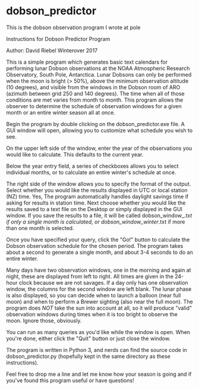 # dobson_predictor
This is the dobson observation program I wrote at pole


Instructions for Dobson Predictor Program

Author: David Riebel Winterover 2017

This is a simple program which generates basic text calendars for performing lunar Dobson observations at the NOAA Atmospheric Research Observatory, South Pole, Antarctica.  Lunar Dobsons can only be performed when the moon is bright (> 50%), above the minimum observation altitude (10 degrees), and visible from the windows in the Dobson room of ARO (azimuth between grid 250 and 140 degrees).  The time when all of those conditions are met varies from month to month.  This program allows the observer to determine the schedule of observation windows for a given month or an entire winter season all at once.

Begin the program by double clicking on the dobson_predictor.exe file.  A GUI window will open, allowing you to customize what schedule you wish to see.

On the upper left side of the window, enter the year of the observations you would like to calculate.  This defaults to the current year.

Below the year entry field, a series of checkboxes allows you to select individual months, or to calculate an entire winter's schedule at once.

The right side of the window allows you to specify the format of the output.  Select whether you would like the results displayed in UTC or local station (NZ) time.  Yes, The program automatically handles daylight savings time if asking for results in station time.  Next choose whether you would like the results saved to a text file on the Desktop or simply displayed in the GUI window.  If you save the results to a file, it  will be called dobson_window_<month>_<year>.txt if only a single month is calculated, or dobson_window_winter_<year>.txt if more than one month is selected.

Once you have specified your query, click the "Go!" button to calculate the Dobson observation schedule for the chosen period.  The program takes about a second to generate a single month, and about 3-4 seconds to do an entire winter.

Many days have two observation windows, one in the morning and again at night, these are displayed from left to right.  All times are given in the 24-hour clock because we are not savages.  If a day only has one observation window, the columns for the second window are left blank.  The lunar phase is also displayed, so you can decide when to launch a balloon (near full moon) and when to perform a Brewer sighting (also near the full moon).  The program does *NOT* take the sun into account at all, so it will produce "valid" observation windows during times when it is too bright to observe the moon.  Ignore those, obviously.

You can run as many queries as you'd like while the window is open.  When you're done, either click the "Quit" button or just close the window.

The program is written in Python 3, and nerds can find the source code in dobson_predictor.py (hopefully kept in the same directory as these instructions).

Feel free to drop me a line and let me know how your season is going and if you've found this program useful or have questions!

